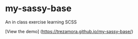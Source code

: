 # my-sassy-base
An in class exercise learning SCSS

[View the demo] (https://trezamora.github.io/my-sassy-base/)
